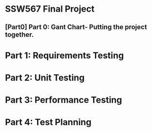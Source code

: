 # SSW567 Final Project

## [Part0] Part 0: Gant Chart- Putting the project together.
# Part 1: Requirements Testing
# Part 2: Unit Testing
# Part 3: Performance Testing
# Part 4: Test Planning

